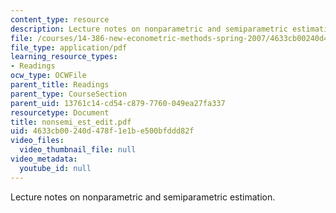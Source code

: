 ```yaml
---
content_type: resource
description: Lecture notes on nonparametric and semiparametric estimation.
file: /courses/14-386-new-econometric-methods-spring-2007/4633cb00240d478f1e1be500bfddd82f_nonsemi_est_edit.pdf
file_type: application/pdf
learning_resource_types:
- Readings
ocw_type: OCWFile
parent_title: Readings
parent_type: CourseSection
parent_uid: 13761c14-cd54-c879-7760-049ea27fa337
resourcetype: Document
title: nonsemi_est_edit.pdf
uid: 4633cb00-240d-478f-1e1b-e500bfddd82f
video_files:
  video_thumbnail_file: null
video_metadata:
  youtube_id: null
---
```

Lecture notes on nonparametric and semiparametric estimation.

